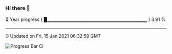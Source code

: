 ### Hi there 👋

⏳ Year progress { █▁▁▁▁▁▁▁▁▁▁▁▁▁▁▁▁▁▁▁▁▁▁▁▁▁▁▁▁▁ } 3.91 %

---

⏰ Updated on Fri, 15 Jan 2021 06:32:59 GMT

![Progress Bar CI](https://github.com/liununu/liununu/workflows/Progress%20Bar%20CI/badge.svg)

